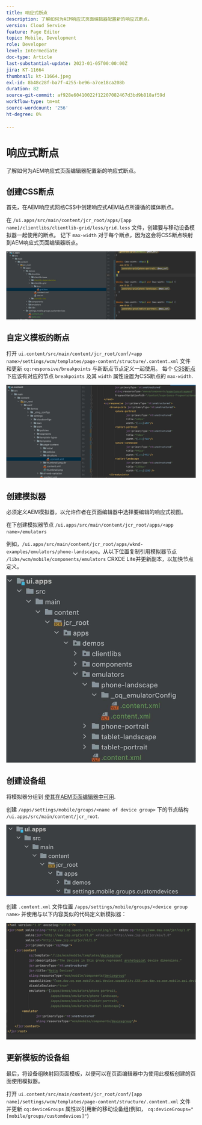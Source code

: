 ```yaml
---
title: 响应式断点
description: 了解如何为AEM响应式页面编辑器配置新的响应式断点。
version: Cloud Service
feature: Page Editor
topic: Mobile, Development
role: Developer
level: Intermediate
doc-type: Article
last-substantial-update: 2023-01-05T00:00:00Z
jira: KT-11664
thumbnail: kt-11664.jpeg
exl-id: 8b48c28f-ba7f-4255-be96-a7ce18ca208b
duration: 82
source-git-commit: af928e60410022f12207082467d3bd9b818af59d
workflow-type: tm+mt
source-wordcount: '256'
ht-degree: 0%

---
```


# 响应式断点

了解如何为AEM响应式页面编辑器配置新的响应式断点。

## 创建CSS断点

首先，在AEM响应式网格CSS中创建响应式AEM站点所遵循的媒体断点。

在 `/ui.apps/src/main/content/jcr_root/apps/[app name]/clientlibs/clientlib-grid/less/grid.less` 文件，创建要与移动设备模拟器一起使用的断点。 记下 `max-width` 对于每个断点，因为这会将CSS断点映射到AEM响应式页面编辑器断点。

![创建新的响应式断点](./assets/responsive-breakpoints/create-new-breakpoints.jpg)

## 自定义模板的断点

打开 `ui.content/src/main/content/jcr_root/conf/<app name>/settings/wcm/templates/page-content/structure/.content.xml` 文件和更新 `cq:responsive/breakpoints` 与新断点节点定义一起使用。 每个 [CSS断点](#create-new-css-breakpoints) 下应该有对应的节点 `breakpoints` 及其 `width` 属性设置为CSS断点的 `max-width`.

![自定义模板的响应式断点](./assets/responsive-breakpoints/customize-template-breakpoints.jpg)

## 创建模拟器

必须定义AEM模拟器，以允许作者在页面编辑器中选择要编辑的响应式视图。

在下创建模拟器节点 `/ui.apps/src/main/content/jcr_root/apps/<app name>/emulators`

例如，`/ui.apps/src/main/content/jcr_root/apps/wknd-examples/emulators/phone-landscape`。从以下位置复制引用模拟器节点 `/libs/wcm/mobile/components/emulators` CRXDE Lite并更新副本，以加快节点定义。

![创建新模拟器](./assets/responsive-breakpoints/create-new-emulators.jpg)

## 创建设备组

将模拟器分组到 [使其在AEM页面编辑器中可用](#update-the-templates-device-group).

创建 `/apps/settings/mobile/groups/<name of device group>` 下的节点结构 `/ui.apps/src/main/content/jcr_root`.

![创建新设备组](./assets/responsive-breakpoints/create-new-device-group.jpg)

创建 `.content.xml` 文件位置 `/apps/settings/mobile/groups/<device group name>` 并使用与以下内容类似的代码定义新模拟器：

![创建新设备](./assets/responsive-breakpoints/create-new-device.jpg)

## 更新模板的设备组

最后，将设备组映射回页面模板，以便可以在页面编辑器中为使用此模板创建的页面使用模拟器。

打开 `ui.content/src/main/content/jcr_root/conf/[app name]/settings/wcm/templates/page-content/structure/.content.xml` 文件并更新 `cq:deviceGroups` 属性以引用新的移动设备组(例如， `cq:deviceGroups="[mobile/groups/customdevices]"`)

